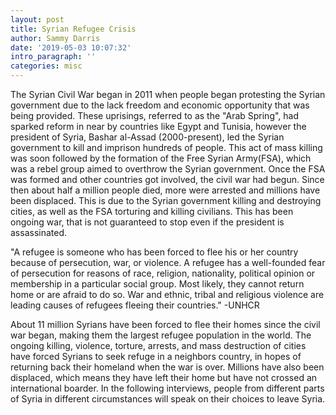 ```yaml
---
layout: post
title: Syrian Refugee Crisis
author: Sammy Darris
date: '2019-05-03 10:07:32'
intro_paragraph: ''
categories: misc
---
```



The Syrian Civil War began in 2011 when people began protesting the Syrian government due to the lack freedom and economic opportunity that was being provided. These uprisings, referred to as the "Arab Spring", had sparked reform in near by countries like Egypt and Tunisia, however the president of Syria, Bashar al-Assad (2000-present), led the Syrian government to kill and imprison hundreds of people. This act of mass killing was soon followed by the formation of the Free Syrian Army(FSA), which was a rebel group aimed to overthrow the Syrian government. Once the FSA was formed and other countries got involved, the civil war had begun. Since then about half a million people died, more were arrested and millions have been displaced. This is due to the Syrian government killing and destroying cities, as well as the FSA torturing and killing civilians. This has been ongoing war, that is not guaranteed to stop even if the president is assassinated.

"A refugee is someone who has been forced to flee his or her country because of persecution, war, or violence. A refugee has a well-founded fear of persecution for reasons of race, religion, nationality, political opinion or membership in a particular social group. Most likely, they cannot return home or are afraid to do so. War and ethnic, tribal and religious violence are leading causes of refugees fleeing their countries." -UNHCR

About 11 million Syrians have been forced to flee their homes since the civil war began, making them the largest refugee population in the world. The ongoing killing, violence, torture, arrests, and mass destruction of cities have forced Syrians to seek refuge in a neighbors country, in hopes of returning back their homeland when the war is over. Millions have also been displaced, which means they have left their home but have not crossed an international boarder. In the following interviews, people from different parts of Syria in different circumstances will speak on their choices to leave Syria.
